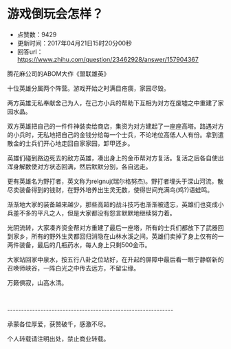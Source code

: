 # 游戏倒玩会怎样？
- 点赞数：9429
- 更新时间：2017年04月21日15时20分00秒
- 回答url：https://www.zhihu.com/question/23462928/answer/157904367
<body>
 <p data-pid="25varNyd">腾花麻公司的ABOM大作《盟联雄英》</p>
 <p data-pid="GHPs0Efk">十位英雄分属两个阵营。游戏开始之时满目疮痍，家园尽毁。</p>
 <p data-pid="XOP9CpKy">两方英雄无私奉献舍己为人，在己方小兵的帮助下互相为对方在废墟之中重建了家园水晶。</p>
 <p data-pid="8lZp14Ws">双方英雄把自己的一件件神装卖给商店，集资为对方建起了一座座高塔。路遇对方的小兵时，无私地把自己的金钱分给每一个士兵，不论地位高低人人有份。拿到遣散金的士兵们开心地走回自家家园，卸甲还乡。</p>
 <p data-pid="rWyRuAj_">英雄们碰到路边死去的敌方英雄，凑出身上的金币帮对方复活。复活之后各自使出浑身解数使对方状态回满，然后默默分别，各自远走。</p>
 <p data-pid="U8p6fpA8">更有英雄名为野打者，英文称为relgnuj(瑞尔格努杰)。野打者埋头于深山河流，散尽卖装备得到的钱财，在野外培养出生灵无数，使得世间充满鸟(鸡?)语蛙鸣。</p>
 <p data-pid="YbvAOV8G">渐渐地大家的装备越来越少，那些高超的战斗技巧也渐渐被遗忘，英雄们也变成小兵差不多的平凡之人，但是大家都没有怨言默默地继续努力着。</p>
 <p data-pid="4V97HjAs">光阴流转，大家凑齐资金帮对方重建了最后一座塔，所有的士兵们都放下了武器回到家乡，所有的野外生灵都回归消隐在山林水溪之间。英雄们卖掉了身上仅有的一两件装备，最后的几瓶药水，每人身上只剩500金币。</p>
 <p data-pid="6F4cIRv8">大家站回家中泉水，按五行八卦之位站好，在升起的屏障中最后看一眼宁静崭新的召唤师峡谷，一阵白光之中传去远方，不留尘缘。</p>
 <p data-pid="y0zrN4KZ">万籁俱寂，山高水清。</p>
 <br>
 <p data-pid="rqWWcnG0">------------------------------------------------------------</p>
 <p data-pid="2WN1IR6u">承蒙各位厚爱，获赞破千，感激不尽。</p>
 <p data-pid="e1AFSZyd">个人转载请注明出处，禁止商业转载。</p>
</body>